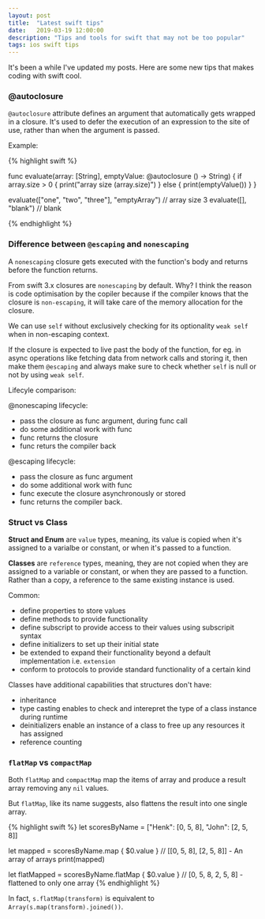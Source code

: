 ```yaml
---
layout: post
title:  "Latest swift tips"
date:   2019-03-19 12:00:00
description: "Tips and tools for swift that may not be too popular"
tags: ios swift tips
---
```


It's been a while I've updated my posts. Here are some new tips that makes coding with swift cool.

### @autoclosure

`@autoclosure` attribute defines an argument that automatically gets wrapped in a closure. It's used to defer the execution of an expression to the site of use, rather than when the argument is passed.

Example:

{% highlight swift %}

func evaluate(array: [String], emptyValue: @autoclosure () -> String) {
	if array.size > 0 {
		print("array size \(array.size)")
	} else {
		print(emptyValue())
	}
}

evaluate(["one", "two", "three"], "emptyArray") // array size 3
evaluate([], "blank") // blank


{% endhighlight %}

### Difference between `@escaping` and `nonescaping`

A `nonescaping` closure gets executed with the function's body and returns before the function returns.

From swift 3.x closures are `nonescaping` by default. Why? I think the reason is code optimisation by the copiler because if the compiler knows that the closure is `non-escaping`, it will take care of the memory allocation for the closure. 

We can use `self` without exclusively checking for its optionality `weak self` when in non-escaping context.


If the closure is expected to live past the body of the function, for eg. in async operations like fetching data from network calls and storing it, then make them `@escaping` and always make sure to check whether `self` is null or not by using `weak self`.

Lifecyle comparison:

@nonescaping lifecycle:

- pass the closure as func argument, during func call
- do some additional work with func
- func returns the closure
- func returs the compiler back

@escaping lifecycle:

- pass the closure as func argument
- do some additional work with func
- func execute the closure asynchronously or stored
- func returns the compiler back.


### Struct vs Class

**Struct and Enum** are `value` types, meaning, its value is copied when it's assigned to a varialbe or constant, or when it's passed to a function.

**Classes** are `reference` types, meaning, they are not copied when they are assigned to a variable or constant, or when they are passed to a function. Rather than a copy, a reference to the same existing instance is used.

Common:

- define properties to store values
- define methods to provide functionality
- define subscript to provide access to their values using subscripit syntax
- define initializers to set up their initial state
- be extended to expand their functionality beyond a default implementation i.e. `extension`
- conform to protocols to provide standard functionality of a certain kind

Classes have additional capabilities that structures don't have:

- inheritance
- type casting enables to check and interepret the type of a class instance during runtime
- deinitializers enable an instance of a class to free up any resources it has assigned
- reference counting


### `flatMap` vs `compactMap`

Both `flatMap` and `compactMap` map the items of array and produce a result array removing any `nil` values. 

But `flatMap`, like its name suggests, also flattens the result into one single array. 

{% highlight swift %}
let scoresByName = ["Henk": [0, 5, 8], "John": [2, 5, 8]]

let mapped = scoresByName.map { $0.value }
// [[0, 5, 8], [2, 5, 8]] - An array of arrays
print(mapped)

let flatMapped = scoresByName.flatMap { $0.value }
// [0, 5, 8, 2, 5, 8] - flattened to only one array
{% endhighlight %}

In fact, `s.flatMap(transform)` is equivalent to `Array(s.map(transform).joined())`.
